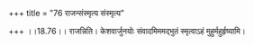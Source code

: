 +++
title = "76 राजन्संस्मृत्य संस्मृत्य"

+++
।।18.76।। राजन्निति। केशवार्जुनयोः संवादमिममद्भुतं स्मृत्वाऽहं
मुहुर्महुर्हृष्यामि।
